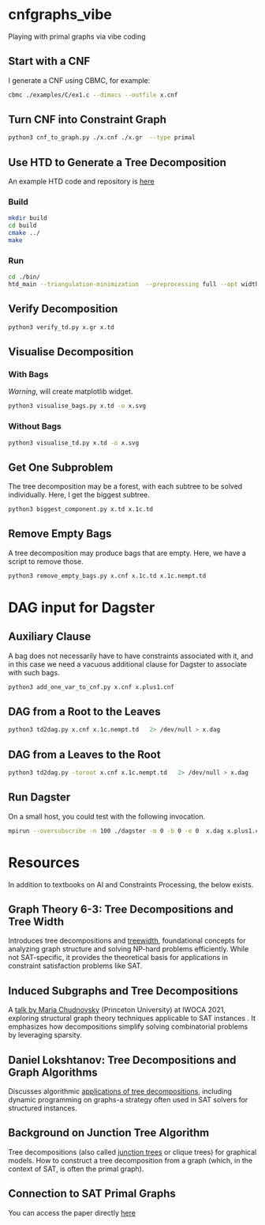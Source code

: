 # cnfgraphs_vibe

Playing with primal graphs via vibe coding 

## Start with a CNF

I generate a CNF using CBMC, for example:

```bash
cbmc ./examples/C/ex1.c --dimacs --outfile x.cnf
```

## Turn CNF into Constraint Graph

```bash
python3 cnf_to_graph.py ./x.cnf ./x.gr  --type primal
```

## Use HTD to Generate a Tree Decomposition

An example HTD code and repository is [here](https://github.com/mabseher/htd)

### Build

```bash
mkdir build
cd build
cmake ../
make
```
### Run

```bash
cd ./bin/
htd_main --triangulation-minimization  --preprocessing full --opt width --strategy min-degree < x.gr > x.td
```

## Verify Decomposition

```bash
python3 verify_td.py x.gr x.td
```

## Visualise Decomposition

### With Bags

*Warning*, will create matplotlib widget.

```bash
python3 visualise_bags.py x.td -o x.svg
```

### Without Bags

```bash
python3 visualise_td.py x.td -o x.svg
```

## Get One Subproblem

The tree decomposition may be a forest, with each subtree to be solved individually. Here, I get the biggest subtree. 

```bash
python3 biggest_component.py x.td x.1c.td
```

## Remove Empty Bags

A tree decomposition may produce bags that are empty. Here, we have a script to remove those. 

```bash
python3 remove_empty_bags.py x.cnf x.1c.td x.1c.nempt.td
```

# DAG input for Dagster

## Auxiliary Clause

A bag does not necessarily have to have constraints associated with it, and in this case we need a vacuous additional clause for Dagster to associate with such bags. 


```bash
python3 add_one_var_to_cnf.py x.cnf x.plus1.cnf
```

## DAG from a Root to the Leaves

```bash
python3 td2dag.py x.cnf x.1c.nempt.td   2> /dev/null > x.dag
```

## DAG from a Leaves to the Root

```bash
python3 td2dag.py -toroot x.cnf x.1c.nempt.td   2> /dev/null > x.dag
```

## Run Dagster

On a small host, you could test with the following invocation.

```bash
mpirun --oversubscribe -n 100 ./dagster -m 0 -b 0 -e 0  x.dag x.plus1.cnf
```

# Resources

In addition to textbooks on AI and Constraints Processing, the below exists.

## Graph Theory 6-3: Tree Decompositions and Tree Width 
 
Introduces tree decompositions and [treewidth](https://www.youtube.com/watch?v=gCZrasaG0vA), foundational concepts for analyzing graph structure and solving NP-hard problems efficiently. While not SAT-specific, it provides the theoretical basis for applications in constraint satisfaction problems like SAT.

## Induced Subgraphs and Tree Decompositions

A [talk by Maria Chudnovsky](https://youtu.be/cF7fJT7iFnM?si=tyiq0foWp1pt1CKb&t=717) (Princeton University) at IWOCA 2021, exploring structural graph theory techniques applicable to SAT instances . It emphasizes how decompositions simplify solving combinatorial problems by leveraging sparsity.

## Daniel Lokshtanov: Tree Decompositions and Graph Algorithms

Discusses algorithmic [applications of tree decompositions](https://www.youtube.com/watch?v=AW3MVauVrik), including dynamic programming on graphs-a strategy often used in SAT solvers for structured instances.

## Background on Junction Tree Algorithm

Tree decompositions (also called [junction trees](https://youtu.be/d8tKC5vxVv8?si=HhN_iJO72-0SfaHW) or clique trees) for graphical models. How to construct a tree decomposition from a graph (which, in the context of SAT, is often the primal graph).

## Connection to SAT Primal Graphs

You can access the paper directly [here](https://pageperso.lis-lab.fr/cyril.terrioux/en/publis/ictai2009a.pdf)
